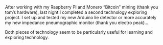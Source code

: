 After working with my Raspberry Pi and Monero “Bitcoin” mining (thank you tom’s hardware), last night I completed a second technology exploring project. I set up and tested my new Arduino lie detector or more accurately my new impedance pneumographic monitor (thank you electro peak)...

Both pieces of technology seem to be particularly useful for learning and exploring technology.
